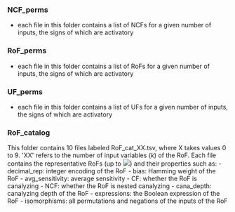 ### NCF_perms
-  each file in this folder contains a list of NCFs for a given number of inputs, the signs of which are activatory
### RoF_perms
-  each file in this folder contains a list of RoFs for a given number of inputs, the signs of which are activatory
### UF_perms
-  each file in this folder contains a list of UFs for a given number of inputs, the signs of which are activatory
### RoF_catalog
This folder contains 10 files labeled RoF_cat_XX.tsv, where X takes values 0 to 9. 'XX' refers to the number of input variables (*k*) of the RoF. Each file contains the representative RoFs (up to <img src="https://render.githubusercontent.com/render/math?math=2^{k-1}">) and their properties such as:
       - decimal_rep: integer encoding of the RoF
       - bias: Hamming weight of the RoF
       - avg_sensitivity: average sensitivity
       - CF: whether the RoF is canalyzing
       - NCF: whether the RoF is nested canalyzing
       - cana_depth: canalyzing depth of the RoF
       - expressions: the Boolean expression of the RoF
       - isomorphisms: all permutations and negations of the inputs of the RoF
